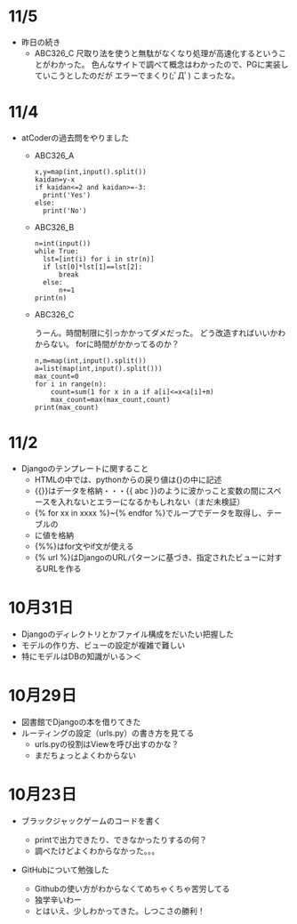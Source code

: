 # 11/5
- 昨日の続き
  - ABC326_C
    尺取り法を使うと無駄がなくなり処理が高速化するということがわかった。
    色んなサイトで調べて概念はわかったので、PGに実装していこうとしたのだが
    エラーでまくり(;ﾟДﾟ)
    こまったな。

# 11/4
- atCoderの過去問をやりました
    - ABC326_A
        ```
        x,y=map(int,input().split())
        kaidan=y-x
        if kaidan<=2 and kaidan>=-3:
          print('Yes')
        else:
          print('No')
        ```
  
    - ABC326_B
      ```
      n=int(input())
      while True:
        lst=[int(i) for i in str(n)]
        if lst[0]*lst[1]==lst[2]:
            break
        else:
            n+=1
      print(n)
      ```
      
    - ABC326_C
      
      うーん。時間制限に引っかかってダメだった。
      どう改造すればいいかわからない。
      forに時間がかかってるのか？
        ```
        n,m=map(int,input().split())
        a=list(map(int,input().split()))
        max_count=0
        for i in range(n):
            count=sum(1 for x in a if a[i]<=x<a[i]+m)
            max_count=max(max_count,count)
        print(max_count)
        ```

# 11/2
- Djangoのテンプレートに関すること
    - HTMLの中では、pythonからの戻り値は{}の中に記述
    - {{}}はデータを格納・・・{{ abc }}のように波かっこと変数の間にスペースを入れないとエラーになるかもしれない（まだ未検証）
    - {% for xx in xxxx %}~{% endfor %}でループでデータを取得し、テーブルの<li>に値を格納
    - {%%}はfor文やif文が使える
    - {% url %}はDjangoのURLパターンに基づき、指定されたビューに対するURLを作る

# 10月31日
- Djangoのディレクトリとかファイル構成をだいたい把握した
- モデルの作り方、ビューの設定が複雑で難しい
- 特にモデルはDBの知識がいる＞＜

# 10月29日
- 図書館でDjangoの本を借りてきた
- ルーティングの設定（urls.py）の書き方を見てる
    - urls.pyの役割はViewを呼び出すのかな？
    - まだちょっとよくわからない

# 10月23日
- ブラックジャックゲームのコードを書く
  - printで出力できたり、できなかったりするの何？
  - 調べたけどよくわからなかった。。。
  
- GitHubについて勉強した
    - Githubの使い方がわからなくてめちゃくちゃ苦労してる
    - 独学辛いわー
    - とはいえ、少しわかってきた。しつこさの勝利！
